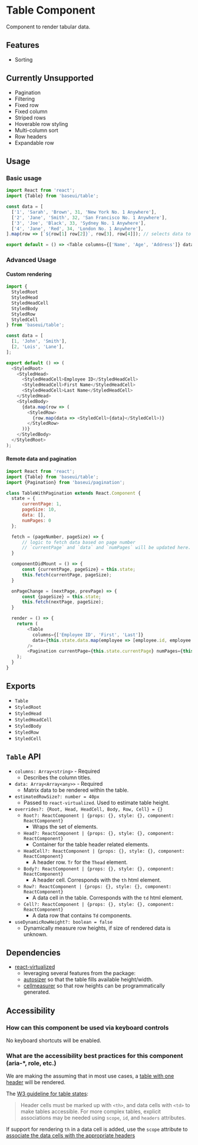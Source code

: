 # Table Component

Component to render tabular data.

## Features

* Sorting

## Currently Unsupported

* Pagination
* Filtering
* Fixed row
* Fixed column
* Striped rows
* Hoverable row styling
* Multi-column sort
* Row headers
* Expandable row

## Usage

### Basic usage

```javascript
import React from 'react';
import {Table} from 'baseui/table';

const data = [
  ['1', 'Sarah', 'Brown', 31, 'New York No. 1 Anywhere'],
  ['2', 'Jane', 'Smith', 32, 'San Francisco No. 1 Anywhere'],
  ['3', 'Joe', 'Black', 33, 'Sydney No. 1 Anywhere'],
  ['4', 'Jane', 'Red', 34, 'London No. 1 Anywhere'],
].map(row => [`${row[1] row[2]}`, row[3], row[4]]); // selects data to display

export default = () => <Table columns={['Name', 'Age', 'Address']} data={data}/>,
```

### Advanced Usage

#### Custom rendering

```javascript
import {
  StyledRoot
  StyledHead
  StyledHeadCell
  StyledBody
  StyledRow
  StyledCell
} from 'baseui/table';

const data = [
  [1, 'John', 'Smith'],
  [2, 'Lois', 'Lane'],
];

export default () => (
  <StyledRoot>
    <StyledHead>
      <StyledHeadCell>Employee ID</StyledHeadCell>
      <StyledHeadCell>First Name</StyledHeadCell>
      <StyledHeadCell>Last Name</StyledHeadCell>
    </StyledHead>
    <StyledBody>
      {data.map(row => (
        <StyledRow>
          {row.map(data => <StyledCell>{data}</StyledCell>)}
        </StyledRow>
      ))}
    </StyledBody>
  </StyledRoot>
);
```

#### Remote data and pagination

```javascript
import React from 'react';
import {Table} from 'baseui/table';
import {Pagination} from 'baseui/pagination';

class TableWithPagination extends React.Component {
  state = {
      currentPage: 1,
      pageSize: 10,
      data: [],
      numPages: 0
  };

  fetch = (pageNumber, pageSize) => {
      // logic to fetch data based on page number
      // `currentPage` and `data` and `numPages` will be updated here.
  }

  componentDidMount = () => {
      const {currentPage, pageSize} = this.state;
      this.fetch(currentPage, pageSize);
  }

  onPageChange = (nextPage, prevPage) => {
      const {pageSize} = this.state;
      this.fetch(nextPage, pageSize);
  }

  render = () => {
    return (
        <Table
          columns={['Employee ID', 'First', 'Last']}
          data={this.state.data.map(employee => [employee.id, employee.firstName, employee.lastName])}
        />
        <Pagination currentPage={this.state.currentPage} numPages={this.state.numPages} onPageChange={this.onPageChange}/>
    );
  }
}
```

## Exports

* `Table`
* `StyledRoot`
* `StyledHead`
* `StyledHeadCell`
* `StyledBody`
* `StyledRow`
* `StyledCell`

## `Table` API

* `columns: Array<string>` - Required
  * Describes the column titles.
* `data: Array<Array<any>>` - Required
  * Matrix data to be rendered within the table.
* `estimatedRowSize?: number = 40px`
  * Passed to `react-virtualized`. Used to estimate table height.
* `overrides?: {Root, Head, HeadCell, Body, Row, Cell} = {}`
  * `Root?: ReactComponent | {props: {}, style: {}, component: ReactComponent}`
    * Wraps the set of elements.
  * `Head?: ReactComponent | {props: {}, style: {}, component: ReactComponent}`
    * Container for the table header related elements.
  * `HeadCell?: ReactComponent | {props: {}, style: {}, component: ReactComponent}`
    * A header row. `Tr` for the `Thead` element.
  * `Body?: ReactComponent | {props: {}, style: {}, component: ReactComponent}`
    * A header cell. Corresponds with the `th` html element.
  * `Row?: ReactComponent | {props: {}, style: {}, component: ReactComponent}`
    * A data cell in the table. Corresponds with the `td` html element.
  * `Cell?: ReactComponent | {props: {}, style: {}, component: ReactComponent}`
    * A data row that contains `Td` components.
* `useDynamicRowHeight?: boolean = false`
  * Dynamically measure row heights, if size of rendered data is unknown.

## Dependencies

* [react-virtualized](https://bvaughn.github.io/react-virtualized/#/components/List)
  * leveraging several features from the package:
  * [autosizer](https://bvaughn.github.io/react-virtualized/#/components/AutoSizer) so that the table fills available height/width.
  * [cellmeasurer](https://bvaughn.github.io/react-virtualized/#/components/CellMeasurer) so that row heights can be programmatically generated.

## Accessibility

### How can this component be used via keyboard controls

No keyboard shortcuts will be enabled.

### What are the accessibility best practices for this component (aria-\*, role, etc.)

We are making the assuming that in most use cases, a [table with one header](https://www.w3.org/WAI/tutorials/tables/one-header/)
will be rendered.

The [W3 guideline for table states](https://www.w3.org/WAI/tutorials/tables/):
> Header cells must be marked up with `<th>`, and data cells with `<td>` to make tables accessible. For more complex tables, explicit associations may be needed using `scope`, `id`, and `headers` attributes.

If support for rendering `th` in a data cell is added, use the `scope` attribute to [associate the data cells with the appropriate headers](https://webaim.org/techniques/tables/data#th)
